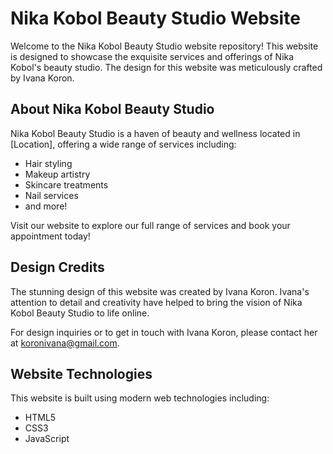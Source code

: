 # Nika Kobol Beauty Studio Website

Welcome to the Nika Kobol Beauty Studio website repository! This website is designed to showcase the exquisite services and offerings of Nika Kobol's beauty studio. The design for this website was meticulously crafted by Ivana Koron.

## About Nika Kobol Beauty Studio

Nika Kobol Beauty Studio is a haven of beauty and wellness located in [Location], offering a wide range of services including:

- Hair styling
- Makeup artistry
- Skincare treatments
- Nail services
- and more!

Visit our website to explore our full range of services and book your appointment today!

## Design Credits

The stunning design of this website was created by Ivana Koron. Ivana's attention to detail and creativity have helped to bring the vision of Nika Kobol Beauty Studio to life online.

For design inquiries or to get in touch with Ivana Koron, please contact her at [koronivana@gmail.com](mailto:koronivana@gmail.com).

## Website Technologies

This website is built using modern web technologies including:

- HTML5
- CSS3
- JavaScript
